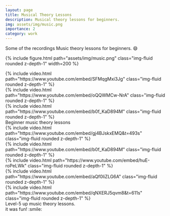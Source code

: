 ```yaml
---
layout: page
title: Musical Theory Lessons
description: Musical theory lessons for beginners.
img: assets/img/music.png
importance: 2
category: work
---
```


Some of the recordings Music theory lessons for beginners. :smile:

{% include figure.html path="assets/img/music.png" class="img-fluid rounded z-depth-1" width=200 %}

<div class="row mt-3">
    <div class="col-sm mt-3 mt-md-0">
        {% include video.html path="https://www.youtube.com/embed/SFMqgMxi3Jg" class="img-fluid rounded z-depth-1" %}
    </div>
    <div class="col-sm mt-3 mt-md-0">
        {% include video.html path="https://www.youtube.com/embed/oQQWMCw-NrA" class="img-fluid rounded z-depth-1" %}
    </div>
    <div class="col-sm mt-3 mt-md-0">
        {% include video.html path="https://www.youtube.com/embed/b0f_KaD894M" class="img-fluid rounded z-depth-1" %}
    </div>
</div>
<div class="caption">
    Beginner music theory lessons
</div>

<div class="row mt-3">
    <div class="col-sm mt-3 mt-md-0">
        {% include video.html path="https://www.youtube.com/embed/gj4BJskxEMQ&t=493s" class="img-fluid rounded z-depth-1" %}
    </div>
    <div class="col-sm mt-3 mt-md-0">
        {% include video.html path="https://www.youtube.com/embed/b0f_KaD894M" class="img-fluid rounded z-depth-1" %}
    </div>
    <div class="col-sm mt-3 mt-md-0">
        {% include video.html path="https://www.youtube.com/embed/huE-roPeLWk" class="img-fluid rounded z-depth-1" %}
    </div>
    <div class="col-sm mt-3 mt-md-0">
        {% include video.html path="https://www.youtube.com/embed/aQf0liZLG6A" class="img-fluid rounded z-depth-1" %}
    </div>
    <div class="col-sm mt-3 mt-md-0">
        {% include video.html path="https://www.youtube.com/embed/qNXERJ5qvm8&t=611s" class="img-fluid rounded z-depth-1" %}
    </div>
</div>
<div class="caption">
    Level-5 up music theory lessons.
</div>
it was fun! :smile: